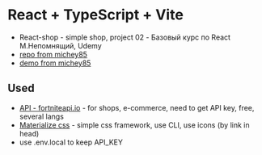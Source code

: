 # React + TypeScript + Vite
- React-shop - simple shop, project 02 - Базовый курс по React М.Непомнящий, Udemy
- [repo from michey85](https://michey85.github.io/react-shop/)
- [demo from michey85](https://michey85.github.io/react-shop/)

## Used
- [API - fortniteapi.io](https://fortniteapi.io/) -  for shops, e-commerce, need to get API key, free, several langs
- [Materialize css](https://materializecss.com/) - simple css framework, use CLI, use icons (by link in head)
- use .env.local to keep API_KEY